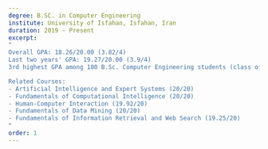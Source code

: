 ```yaml
---
degree: B.SC. in Computer Engineering
institute: University of Isfahan, Isfahan, Iran
duration: 2019 - Present
excerpt: 
"
Overall GPA: 18.26/20.00 (3.82/4)
Last two years' GPA: 19.27/20.00 (3.9/4)
3rd highest GPA among 100 B.Sc. Computer Engineering students (class of 2023)

Related Courses:
- Artificial Intelligence and Expert Systems (20/20)
- Fundamentals of Computational Intelligence (20/20)
- Human-Computer Interaction (19.92/20)
- Fundamentals of Data Mining (20/20)
- Fundamentals of Information Retrieval and Web Search (19.25/20)
"
order: 1
---
```

